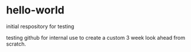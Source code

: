 # hello-world
initial respository for testing

testing github for internal use to create a custom 3 week look ahead from scratch.
